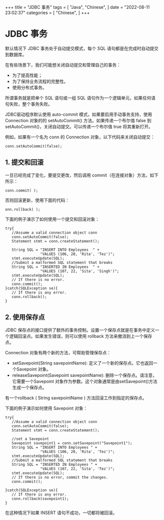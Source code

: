 +++
title = "JDBC 事务"
tags = [
"Java",
"Chinese",
]
date = "2022-08-11 23:02:37"
categories = [
"Chinese",
]
+++
# JDBC 事务

默认情况下 JDBC 事务处于自动提交模式，每个 SQL 语句都是在完成时自动提交到数据库。

在有些场景下，我们可能想关闭自动提交和管理自己的事务：

  * 为了提高性能；
  * 为了保持业务流程的完整性。
  * 使用分布式事务。

所谓事务就是把单个 SQL 语句或一组 SQL 语句作为一个逻辑单元，如果任何语句失败，整个事务失败。

JDBC驱动程序默认使用 auto-commit 模式，如果要启用手动事务支持，使用 Connection 对象的的 setAutoCommit()
方法。如果传递一个布尔值 false 到 setAutoCommit()，关闭自动提交。可以传递一个布尔值 true 将其重新打开。

例如，如果有一个名为 conn 的 Connection 对象，以下代码来关闭自动提交：

    
    
    conn.setAutoCommit(false);
    



## 1\. 提交和回滚

一旦已经完成了变化，要提交更改，然后调用 commit（在连接对象）方法，如下所示：

    
    
    conn.commit( );
    

否则回滚更新，使用下面的代码：

    
    
    onn.rollback( );
    

下面的例子演示了如何使用一个提交和回滚对象：

    
    
    try{
       //Assume a valid connection object conn
       conn.setAutoCommit(false);
       Statement stmt = conn.createStatement();
       
       String SQL = "INSERT INTO Employees  " +
                    "VALUES (106, 20, 'Rita', 'Tez')";
       stmt.executeUpdate(SQL);  
       //Submit a malformed SQL statement that breaks
       String SQL = "INSERTED IN Employees  " +
                    "VALUES (107, 22, 'Sita', 'Singh')";
       stmt.executeUpdate(SQL);
       // If there is no error.
       conn.commit();
    }catch(SQLException se){
       // If there is any error.
       conn.rollback();
    }
    



## 2\. 使用保存点

JDBC 保存点的接口提供了额外的事务控制。设置一个保存点就是在事务中定义一个逻辑回滚点。如果发生错误，则可以使用 rollback
方法来撤消到上一个保存点。

Connection 对象有两个新的方法，可帮助管理保存点：

  * setSavepoint(String savepointName): 定义了一个新的保存点。它也返回一个Savepoint 对象。
  * releaseSavepoint(Savepoint savepointName): 删除一个保存点。请注意，它需要一个Savepoint 对象作为参数。这个对象通常是由setSavepoint()方法生成一个保存点。

有一个rollback ( String savepointName ) 方法回滚工作到指定的保存点。

下面的例子演示如何使用 Savepoint 对象：

    
    
    try{
       //Assume a valid connection object conn
       conn.setAutoCommit(false);
       Statement stmt = conn.createStatement();
       
       //set a Savepoint
       Savepoint savepoint1 = conn.setSavepoint("Savepoint1");
       String SQL = "INSERT INTO Employees " +
                    "VALUES (106, 20, 'Rita', 'Tez')";
       stmt.executeUpdate(SQL);  
       //Submit a malformed SQL statement that breaks
       String SQL = "INSERTED IN Employees " +
                    "VALUES (107, 22, 'Sita', 'Tez')";
       stmt.executeUpdate(SQL);
       // If there is no error, commit the changes.
       conn.commit();
    
    }catch(SQLException se){
       // If there is any error.
       conn.rollback(savepoint1);
    }
    

在这种情况下如果 INSERT 语句不成功，一切都将被回滚。

